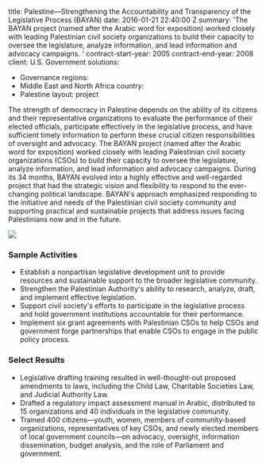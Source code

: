 
title: Palestine—Strengthening the Accountability and Transparency of the Legislative
  Process (BAYAN)
date: 2016-01-21 22:40:00 Z
summary: 'The BAYAN project (named after the Arabic word for exposition) worked closely
  with leading Palestinian civil society organizations to build their capacity to
  oversee the legislature, analyze information, and lead information and advocacy
  campaigns. '
contract-start-year: 2005
contract-end-year: 2008
client: U.S. Government
solutions:
- Governance
regions:
- Middle East and North Africa
country:
- Palestine
layout: project


The strength of democracy in Palestine depends on the ability of its citizens and their representative organizations to evaluate the performance of their elected officials, participate effectively in the legislative process, and have sufficient timely information to perform these crucial citizen responsibilities of oversight and advocacy. The BAYAN project (named after the Arabic word for exposition) worked closely with leading Palestinian civil society organizations (CSOs) to build their capacity to oversee the legislature, analyze information, and lead information and advocacy campaigns. During its 34 months, BAYAN evolved into a highly effective and well-regarded project that had the strategic vision and flexibility to respond to the ever-changing political landscape. BAYAN's approach emphasized responding to the initiative and needs of the Palestinian civil society community and supporting practical and sustainable projects that address issues facing Palestinians now and in the future.

![][1]

### Sample Activities

* Establish a nonpartisan legislative development unit to provide resources and sustainable support to the broader legislative community.
* Strengthen the Palestinian Authority's ability to research, analyze, draft, and implement effective legislation.
* Support civil society's efforts to participate in the legislative process and hold government institutions accountable for their performance.
* Implement six grant agreements with Palestinian CSOs to help CSOs and government forge partnerships that enable CSOs to engage in the public policy process.

### Select Results

* Legislative drafting training resulted in well-thought-out proposed amendments to laws, including the Child Law, Charitable Societies Law, and Judicial Authority Law.
* Drafted a regulatory impact assessment manual in Arabic, distributed to 15 organizations and 40 individuals in the legislative community.
* Trained 400 citizens—youth, women, members of community-based organizations, representatives of key CSOs, and newly elected members of local government councils—on advocacy, oversight, information dissemination, budget analysis, and the role of Parliament and government.

[1]: https://assetify-dai.com/projects/PalestineStrengthening.jpg
